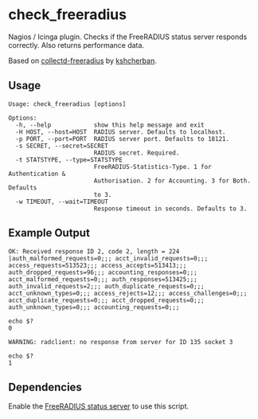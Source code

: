 # check_freeradius

Nagios / Icinga plugin. Checks if the FreeRADIUS status server responds correctly. Also returns performance data.

Based on [collectd-freeradius](https://github.com/kshcherban/collectd-freeradius) by [kshcherban](https://github.com/kshcherban/collectd-freeradius).

## Usage
```
Usage: check_freeradius [options]

Options:
  -h, --help            show this help message and exit
  -H HOST, --host=HOST  RADIUS server. Defaults to localhost.
  -p PORT, --port=PORT  RADIUS server port. Defaults to 18121.
  -s SECRET, --secret=SECRET
                        RADIUS secret. Required.
  -t STATSTYPE, --type=STATSTYPE
                        FreeRADIUS-Statistics-Type. 1 for Authentication &
                        Authorisation. 2 for Accounting. 3 for Both. Defaults
                        to 3.
  -w TIMEOUT, --wait=TIMEOUT
                        Response timeout in seconds. Defaults to 3. 
 ```
 
## Example Output
```
OK: Received response ID 2, code 2, length = 224 |auth_malformed_requests=0;;; acct_invalid_requests=0;;; access_requests=513523;;; access_accepts=513413;;; auth_dropped_requests=96;;; accounting_responses=0;;; acct_malformed_requests=0;;; auth_responses=513425;;; auth_invalid_requests=2;;; auth_duplicate_requests=0;;; acct_unknown_types=0;;; access_rejects=12;;; access_challenges=0;;; acct_duplicate_requests=0;;; acct_dropped_requests=0;;; auth_unknown_types=0;;; accounting_requests=0;;; 

echo $?
0
```
```
WARNING: radclient: no response from server for ID 135 socket 3

echo $?
1
```

## Dependencies
Enable the [FreeRADIUS status server](http://wiki.freeradius.org/config/Status) to use this script. 

